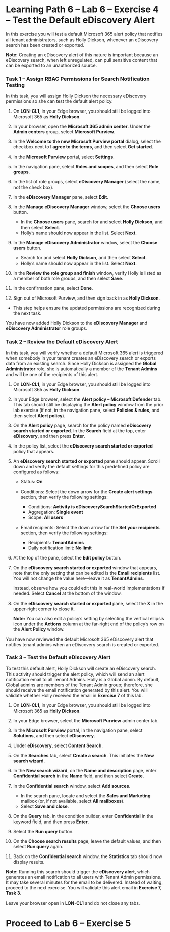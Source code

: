 # Learning Path 6 – Lab 6 – Exercise 4 – Test the Default eDiscovery Alert

In this exercise you will test a default Microsoft 365 alert policy that notifies all tenant administrators, such as Holly Dickson, whenever an eDiscovery search has been created or exported.

**Note:** Creating an eDiscovery alert of this nature is important because an eDiscovery search, when left unregulated, can pull sensitive content that can be exported to an unauthorized source.

### Task 1 – Assign RBAC Permissions for Search Notification Testing

In this task, you will assign Holly Dickson the necessary eDiscovery permissions so she can test the default alert policy.

1. On **LON-CL1**, in your Edge browser, you should still be logged into Microsoft 365 as **Holly Dickson**.  

2. In your browser, open the **Microsoft 365 admin center**. Under the **Admin centers** group, select **Microsoft Purview**. 

3. In the **Welcome to the new Microsoft Purview portal** dialog, select the checkbox next to **I agree to the terms**, and then select **Get started**.  

4. In the **Microsoft Purview** portal, select **Settings**.  

5. In the navigation pane, select **Roles and scopes**, and then select **Role groups**.  

6. In the list of role groups, select **eDiscovery Manager** (select the name, not the check box).  

7. In the **eDiscovery Manager** pane, select **Edit**.  

8. In the **Manage eDiscovery Manager** window, select the **Choose users** button.  
   - In the **Choose users** pane, search for and select **Holly Dickson**, and then select **Select**.  
   - Holly’s name should now appear in the list. Select **Next**.  

9. In the **Manage eDiscovery Administrator** window, select the **Choose users** button.  
   - Search for and select **Holly Dickson**, and then select **Select**.  
   - Holly’s name should now appear in the list. Select **Next**.  

10. In the **Review the role group and finish** window, verify Holly is listed as a member of both role groups, and then select **Save**.  

11. In the confirmation pane, select **Done**.

12. Sign out of Microsoft Purview, and then sign back in as **Holly Dickson**.  
   - This step helps ensure the updated permissions are recognized during the next task.

You have now added Holly Dickson to the **eDiscovery Manager** and **eDiscovery Administrator** role groups.  

### Task 2 – Review the Default eDiscovery Alert

In this task, you will verify whether a default Microsoft 365 alert is triggered when somebody in your tenant creates an eDiscovery search or exports data from an existing search. Since Holly Dickson is assigned the **Global Administrator** role, she is automatically a member of the **Tenant Admins** and will be one of the recipients of this alert.  

1. On **LON-CL1**, in your Edge browser, you should still be logged into Microsoft 365 as **Holly Dickson**.  

2. In your Edge browser, select the **Alert policy – Microsoft Defender** tab. This tab should still be displaying the **Alert policy** window from the prior lab exercise (if not, in the navigation pane, select **Policies & rules**, and then select **Alert policy**).  

3. On the **Alert policy** page, search for the policy named **eDiscovery search started or exported**. In the **Search** field at the top, enter **eDiscovery**, and then press **Enter**.  

4. In the policy list, select the **eDiscovery search started or exported** policy that appears.  

5. An **eDiscovery search started or exported** pane should appear. Scroll down and verify the default settings for this predefined policy are configured as follows:  

   - Status: **On**  

   - Conditions: Select the down arrow for the **Create alert settings** section, then verify the following settings:  
     - Conditions: **Activity is eDiscoverySearchStartedOrExported**  
     - Aggregation: **Single event**  
     - Scope: **All users**  

   - Email recipients: Select the down arrow for the **Set your recipients** section, then verify the following settings:  
     - Recipients: **TenantAdmins**  
     - Daily notification limit: **No limit**  

6. At the top of the pane, select the **Edit policy** button.  

7. On the **eDiscovery search started or exported** window that appears, note that the only setting that can be edited is the **Email recipients** list. You will not change the value here—leave it as **TenantAdmins**.  

   Instead, observe how you could edit this in real-world implementations if needed. Select **Cancel** at the bottom of the window.  

8. On the **eDiscovery search started or exported** pane, select the **X** in the upper-right corner to close it.  

   **Note:** You can also edit a policy’s setting by selecting the vertical ellipsis icon under the **Actions** column at the far-right end of the policy’s row on the **Alert Policy** window.  

You have now reviewed the default Microsoft 365 eDiscovery alert that notifies tenant admins when an eDiscovery search is created or exported.  

### Task 3 – Test the Default eDiscovery Alert

To test this default alert, Holly Dickson will create an eDiscovery search. This activity should trigger the alert policy, which will send an alert notification email to all Tenant Admins. Holly is a Global admin. By default, Global admins are members of the Tenant Admin group; therefore, she should receive the email notification generated by this alert. You will validate whether Holly received the email in **Exercise 7** of this lab.  

1. On **LON-CL1**, in your Edge browser, you should still be logged into Microsoft 365 as **Holly Dickson**.  

2. In your Edge browser, select the **Microsoft Purview** admin center tab.  

3. In the **Microsoft Purview** portal, in the navigation pane, select **Solutions**, and then select **eDiscovery**.  

4. Under **eDiscovery**, select **Content Search**.  

5. On the **Searches** tab, select **Create a search**. This initiates the **New search wizard**.  

6. In the **New search wizard**, on the **Name and description** page, enter **Confidential search** in the **Name** field, and then select **Create**.  

7. In the **Confidential search** window, select **Add sources**.  
   - In the search pane, locate and select the **Sales and Marketing** mailbox (or, if not available, select **All mailboxes**).  
   - Select **Save and close**.  

8. On the **Query** tab, in the condition builder, enter **Confidential** in the keyword field, and then press **Enter**.  

9. Select the **Run query** button.  

10. On the **Choose search results** page, leave the default values, and then select **Run query** again.  

11. Back on the **Confidential search** window, the **Statistics** tab should now display results.  

   **Note:** Running this search should trigger the **eDiscovery alert**, which generates an email notification to all users with Tenant Admin permissions. It may take several minutes for the email to be delivered. Instead of waiting, proceed to the next exercise. You will validate this alert email in **Exercise 7, Task 3**.  

Leave your browser open in **LON-CL1** and do not close any tabs.  

# Proceed to Lab 6 – Exercise 5


